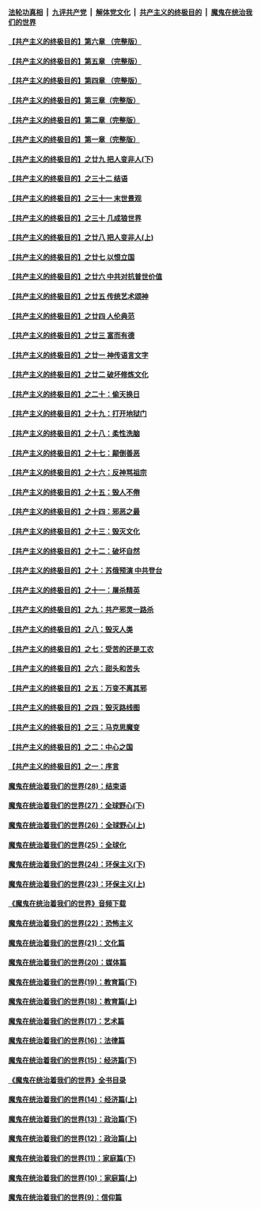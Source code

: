 ####  [法轮功真相](../../../../basic/blob/master/README.md?t=08310513) &nbsp;|&nbsp; [九评共产党](../../../../9ping.md/blob/master/README.md?t=08310513) &nbsp;|&nbsp; [解体党文化](../../../../jtdwh.md/blob/master/README.md?t=08310513)  &nbsp;|&nbsp; [共产主义的终极目的](../../../../gczydzjmd.md/blob/master/README.md?t=08310513) &nbsp;|&nbsp; [魔鬼在统治我们的世界](../../../../mgztzwmdsj.md/blob/master/README.md?t=08310513) 

#### [【共产主义的终极目的】第六章 （完整版）](../pages/nsc422/n11428913.md?t=08310513) 

#### [【共产主义的终极目的】第五章 （完整版）](../pages/nsc422/n11428912.md?t=08310513) 

#### [【共产主义的终极目的】第四章 （完整版）](../pages/nsc422/n11428907.md?t=08310513) 

#### [【共产主义的终极目的】第三章（完整版）](../pages/nsc422/n11428848.md?t=08310513) 

#### [【共产主义的终极目的】第二章（完整版）](../pages/nsc422/n11428831.md?t=08310513) 

#### [【共产主义的终极目的】第一章（完整版）](../pages/nsc422/n11417651.md?t=08310513) 

#### [【共产主义的终极目的】之廿九 把人变非人(下)](../pages/nsc422/n11344140.md?t=08310513) 

#### [【共产主义的终极目的】之三十二 结语](../pages/nsc422/n11360535.md?t=08310513) 

#### [【共产主义的终极目的】之三十一 末世景观](../pages/nsc422/n11351129.md?t=08310513) 

#### [【共产主义的终极目的】之三十 几成狼世界](../pages/nsc422/n11348280.md?t=08310513) 

#### [【共产主义的终极目的】之廿八 把人变非人(上)](../pages/nsc422/n11340492.md?t=08310513) 

#### [【共产主义的终极目的】之廿七 以恨立国](../pages/nsc422/n11336944.md?t=08310513) 

#### [【共产主义的终极目的】之廿六 中共对抗普世价值](../pages/nsc422/n11324785.md?t=08310513) 

#### [【共产主义的终极目的】之廿五 传统艺术颂神](../pages/nsc422/n11296396.md?t=08310513) 

#### [【共产主义的终极目的】之廿四 人伦典范](../pages/nsc422/n11296397.md?t=08310513) 

#### [【共产主义的终极目的】之廿三 富而有德](../pages/nsc422/n11283598.md?t=08310513) 

#### [【共产主义的终极目的】之廿一 神传语言文字](../pages/nsc422/n11263265.md?t=08310513) 

#### [【共产主义的终极目的】之廿二 破坏修炼文化](../pages/nsc422/n11245728.md?t=08310513) 

#### [【共产主义的终极目的】之二十：偷天换日](../pages/nsc422/n11238846.md?t=08310513) 

#### [【共产主义的终极目的】之十九：打开地狱门](../pages/nsc422/n11206376.md?t=08310513) 

#### [【共产主义的终极目的】之十八：柔性洗脑](../pages/nsc422/n11199994.md?t=08310513) 

#### [【共产主义的终极目的】之十七：颠倒善恶](../pages/nsc422/n11179782.md?t=08310513) 

#### [【共产主义的终极目的】之十六：反神骂祖宗](../pages/nsc422/n11166798.md?t=08310513) 

#### [【共产主义的终极目的】之十五：毁人不倦](../pages/nsc422/n11166792.md?t=08310513) 

#### [【共产主义的终极目的】之十四：邪恶之最](../pages/nsc422/n11150249.md?t=08310513) 

#### [【共产主义的终极目的】之十三：毁灭文化](../pages/nsc422/n11135227.md?t=08310513) 

#### [【共产主义的终极目的】之十二：破坏自然](../pages/nsc422/n11135214.md?t=08310513) 

#### [【共产主义的终极目的】之十：苏俄预演 中共登台](../pages/nsc422/n11118424.md?t=08310513) 

#### [【共产主义的终极目的】之十一：屠杀精英](../pages/nsc422/n11118442.md?t=08310513) 

#### [【共产主义的终极目的】之九：共产邪灵一路杀](../pages/nsc422/n11114139.md?t=08310513) 

#### [【共产主义的终极目的】之八：毁灭人类](../pages/nsc422/n11108503.md?t=08310513) 

#### [【共产主义的终极目的】之七：受苦的还是工农](../pages/nsc422/n11101809.md?t=08310513) 

#### [【共产主义的终极目的】之六：甜头和苦头](../pages/nsc422/n11096971.md?t=08310513) 

#### [【共产主义的终极目的】之五：万变不离其邪](../pages/nsc422/n11091285.md?t=08310513) 

#### [【共产主义的终极目的】之四：毁灭路线图](../pages/nsc422/n11086284.md?t=08310513) 

#### [【共产主义的终极目的】之三：马克思魔变](../pages/nsc422/n11061941.md?t=08310513) 

#### [【共产主义的终极目的】之二：中心之国](../pages/nsc422/n11047728.md?t=08310513) 

#### [【共产主义的终极目的】之一：序言](../pages/nsc422/n11086077.md?t=08310513) 

#### [魔鬼在统治着我们的世界(28)：结束语](../pages/nsc422/n10936246.md?t=08310513) 

#### [魔鬼在统治着我们的世界(27)：全球野心(下)](../pages/nsc422/n10928319.md?t=08310513) 

#### [魔鬼在统治着我们的世界(26)：全球野心(上)](../pages/nsc422/n10900318.md?t=08310513) 

#### [魔鬼在统治着我们的世界(25)：全球化](../pages/nsc422/n10788205.md?t=08310513) 

#### [魔鬼在统治着我们的世界(24)：环保主义(下)](../pages/nsc422/n10695307.md?t=08310513) 

#### [魔鬼在统治着我们的世界(23)：环保主义(上)](../pages/nsc422/n10688613.md?t=08310513) 

#### [《魔鬼在统治着我们的世界》音频下载](../pages/nsc422/n10635553.md?t=08310513) 

#### [魔鬼在统治着我们的世界(22)：恐怖主义](../pages/nsc422/n10614727.md?t=08310513) 

#### [魔鬼在统治着我们的世界(21)：文化篇](../pages/nsc422/n10597706.md?t=08310513) 

#### [魔鬼在统治着我们的世界(20)：媒体篇](../pages/nsc422/n10586579.md?t=08310513) 

#### [魔鬼在统治着我们的世界(19)：教育篇(下)](../pages/nsc422/n10564808.md?t=08310513) 

#### [魔鬼在统治着我们的世界(18)：教育篇(上)](../pages/nsc422/n10526970.md?t=08310513) 

#### [魔鬼在统治着我们的世界(17)：艺术篇](../pages/nsc422/n10499093.md?t=08310513) 

#### [魔鬼在统治着我们的世界(16)：法律篇](../pages/nsc422/n10485969.md?t=08310513) 

#### [魔鬼在统治着我们的世界(15)：经济篇(下)](../pages/nsc422/n10469975.md?t=08310513) 

#### [《魔鬼在统治着我们的世界》全书目录](../pages/nsc422/n10464261.md?t=08310513) 

#### [魔鬼在统治着我们的世界(14)：经济篇(上)](../pages/nsc422/n10457370.md?t=08310513) 

#### [魔鬼在统治着我们的世界(13)：政治篇(下)](../pages/nsc422/n10448270.md?t=08310513) 

#### [魔鬼在统治着我们的世界(12)：政治篇(上)](../pages/nsc422/n10444576.md?t=08310513) 

#### [魔鬼在统治着我们的世界(11)：家庭篇(下)](../pages/nsc422/n10440961.md?t=08310513) 

#### [魔鬼在统治着我们的世界(10)：家庭篇(上)](../pages/nsc422/n10435448.md?t=08310513) 

#### [魔鬼在统治着我们的世界(9)：信仰篇](../pages/nsc422/n10432159.md?t=08310513) 

